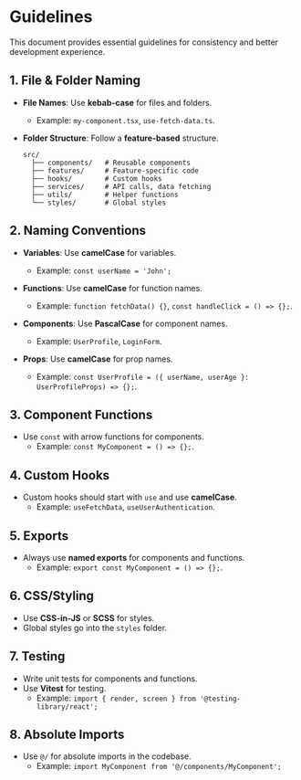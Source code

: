 
# Guidelines

This document provides essential guidelines for consistency and better development experience.

## 1. **File & Folder Naming**
- **File Names**: Use **kebab-case** for files and folders.
  - Example: `my-component.tsx`, `use-fetch-data.ts`.
  
- **Folder Structure**: Follow a **feature-based** structure.
  ```
  src/
    ├── components/   # Reusable components
    ├── features/     # Feature-specific code
    ├── hooks/        # Custom hooks
    ├── services/     # API calls, data fetching
    ├── utils/        # Helper functions
    └── styles/       # Global styles
  ```

## 2. **Naming Conventions**
- **Variables**: Use **camelCase** for variables.
  - Example: `const userName = 'John';`
  
- **Functions**: Use **camelCase** for function names.
  - Example: `function fetchData() {}`, `const handleClick = () => {};`.

- **Components**: Use **PascalCase** for component names.
  - Example: `UserProfile`, `LoginForm`.

- **Props**: Use **camelCase** for prop names.
  - Example: `const UserProfile = ({ userName, userAge }: UserProfileProps) => {};`.

## 3. **Component Functions**
- Use `const` with arrow functions for components.
  - Example: `const MyComponent = () => {};`.

## 4. **Custom Hooks**
- Custom hooks should start with `use` and use **camelCase**.
  - Example: `useFetchData`, `useUserAuthentication`.

## 5. **Exports**
- Always use **named exports** for components and functions.
  - Example: `export const MyComponent = () => {};`.

## 6. **CSS/Styling**
- Use **CSS-in-JS** or **SCSS** for styles.
- Global styles go into the `styles` folder.

## 7. **Testing**
- Write unit tests for components and functions.
- Use **Vitest** for testing.
  - Example: `import { render, screen } from '@testing-library/react';`

## 8. **Absolute Imports**
- Use `@/` for absolute imports in the codebase.
  - Example: `import MyComponent from '@/components/MyComponent';`
